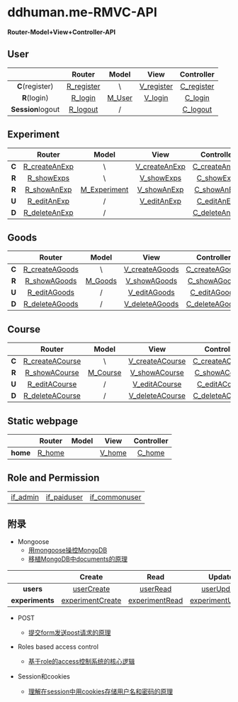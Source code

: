 # ddhuman.me-RMVC-API

**Router-Model+View+Controller-API**

## **User**

|                 |    Router    |  Model   |     View     |  Controller  |
| :-------------: | :----------: | :------: | :----------: | :----------: |
| **C**(register) | [R_register] |    \     | [V_register] | [C_register] |
| **R**(login)    |  [R_login]   | [M_User] |  [V_login]   |  [C_login]   |
|**Session**logout|  [R_logout]  |    /     |              |  [C_logout]  |

[R_register]: /chapters/user/register/R_register.md
[V_register]: /chapters/user/register/V_register.md
[C_register]: /chapters/user/register/C_register.md
[R_login]: /chapters/user/login/R_login.md
[V_login]: /chapters/user/login/V_login.md
[C_login]: /chapters/user/login/C_login.md
[R_logout]: /chapters/user/logout/R_logout.md
[C_logout]: /chapters/user/logout/C_logout.md
[M_User]: /chapters/user/M_User.md

## **Experiment**

|                 |     Router      |     Model      |      View       |   Controller    |
| :-------------: | :-------------: | :------------: | :-------------: | :-------------: |
| 	   **C**	  | [R_createAnExp] |      \         | [V_createAnExp] | [C_createAnExp] |
| 	   **R**	  |  [R_showExps]   |       \        |  [V_showExps]   |  [C_showExps]   |
| 	   **R**	  |  [R_showAnExp]  | [M_Experiment] |  [V_showAnExp]  |  [C_showAnExp]  |
| 	   **U**	  |  [R_editAnExp]  |       /        |  [V_editAnExp]  |  [C_editAnExp]  |
| 	   **D**	  |  [R_deleteAnExp]|      /         |                 |  [C_deleteAnExp]|

[R_createAnExp]: /chapters/experiment/showAnExp/R_createAnExp.md
[V_createAnExp]: /chapters/experiment/showAnExp/V_createAnExp.md
[C_createAnExp]: /chapters/experiment/showAnExp/C_createAnExp.md
[R_showExps]: /chapters/experiment/showExps/R_showExps.md
[V_showExps]: /chapters/experiment/showExps/V_showExps.md
[C_showExps]: /chapters/experiment/showExps/C_showExps.md
[R_showAnExp]: /chapters/experiment/showAnExp/R_showAnExp.md
[V_showAnExp]: /chapters/experiment/showAnExp/V_showAnExp.md
[C_showAnExp]: /chapters/experiment/showAnExp/C_showAnExp.md
[R_editAnExp]: /chapters/experiment/editAnExp/R_editAnExp.md
[V_editAnExp]: /chapters/experiment/editAnExp/V_editAnExp.md
[C_editAnExp]: /chapters/experiment/editAnExp/C_editAnExp.md
[R_deleteAnExp]: /chapters/experiment/deleteAnExp/R_deleteAnExp.md
[C_deleteAnExp]: /chapters/experiment/deleteAnExp/C_deleteAnExp.md
[M_Experiment]: /chapters/experiment/M_Experiment.md

## **Goods**

|                  |      Router      |       Model      |       View       |    Controller    |
| :--------------: | :--------------: | :--------------: | :--------------: | :--------------: |
| 	   **C**	   | [R_createAGoods] |         \        | [V_createAGoods] | [C_createAGoods] |
| 	   **R**	   | [R_showAGoods]   |    [M_Goods]     | [V_showAGoods]   | [C_showAGoods]   |
| 	   **U**	   | [R_editAGoods]   |        /         | [V_editAGoods]   | [C_editAGoods]   |
| 	   **D**	   | [R_deleteAGoods] |       /          | [V_deleteAGoods] | [C_deleteAGoods] |

[R_createAGoods]: /chapters/goods/createAGoods/R_createAGoods.md
[V_createAGoods]: /chapters/goods/createAGoods/V_createAGoods.md
[C_createAGoods]: /chapters/goods/createAGoods/C_createAGoods.md
[R_showAGoods]: /chapters/goods/showAGoods/R_showAGoods.md
[V_showAGoods]: /chapters/goods/showAGoods/V_showAGoods.md
[C_showAGoods]: /chapters/goods/showAGoods/C_showAGoods.md
[R_editAGoods]: /chapters/goods/editAGoods/R_editAGoods.md
[V_editAGoods]: /chapters/goods/editAGoods/V_editAGoods.md
[C_editAGoods]: /chapters/goods/editAGoods/C_editAGoods.md
[R_deleteAGoods]: /chapters/goods/deleteAGoods/R_deleteAGoods.md
[V_deleteAGoods]: /chapters/goods/deleteAGoods/V_deleteAGoods.md
[C_deleteAGoods]: /chapters/goods/deleteAGoods/C_deleteAGoods.md
[M_Goods]: /chapters/goods/M_Goods.md

## **Course**

|                  |      Router      |       Model      |       View       |    Controller    |
| :--------------: | :--------------: | :--------------: | :--------------: | :--------------: |
| 	   **C**	   | [R_createACourse]|         \        | [V_createACourse]| [C_createACourse]|
| 	   **R**	   | [R_showACourse]  |    [M_Course]    | [V_showACourse]  | [C_showACourse]  |
| 	   **U**	   | [R_editACourse]  |         /         | [V_editACourse]  | [C_editACourse]  |
| 	   **D**	   | [R_deleteACourse]|        /          | [V_deleteACourse]| [C_deleteACourse]|

[R_createACourse]: /chapters/course/createACourse/R_createACourse.md
[V_createACourse]: /chapters/course/createACourse/V_createACourse.md
[C_createACourse]: /chapters/course/createACourse/C_createACourse.md
[R_showACourse]: /chapters/course/showACourse/R_showACourse.md
[V_showACourse]: /chapters/course/showACourse/V_showACourse.md
[C_showACourse]: /chapters/course/showACourse/C_showACourse.md
[R_editACourse]: /chapters/course/editACourse/R_editACourse.md
[V_editACourse]: /chapters/course/editACourse/V_editACourse.md
[C_editACourse]: /chapters/course/editACourse/C_editACourse.md
[R_deleteACourse]: /chapters/course/deleteACourse/R_deleteACourse.md
[V_deleteACourse]: /chapters/course/deleteACourse/V_deleteACourse.md
[C_deleteACourse]: /chapters/course/deleteACourse/C_deleteACourse.md
[M_Course]: /chapters/course/M_Course.md

## **Static webpage**

|          |  Router  | Model |   View   | Controller |
| :------: | :------: | :---: | :------: | :--------: |
| **home** | [R_home] |       | [V_home] |  [C_home]  |

[R_home]: /chapters/static_webpage/home/R_home.md
[V_home]: /chapters/static_webpage/home/V_home.md
[C_home]: /chapters/static_webpage/home/C_home.md

## Role and Permission

|            |               |                 |
| :--------: | :------------:| :-------------: | 
| [if_admin] | [if_paiduser] | [if_commonuser] | 

[if_admin]: /chapters/role_and_permission/if_admin.md
[if_paiduser]: /chapters/role_and_permission/if_paiduser.md
[if_commonuser]: /chapters/role_and_permission/if_commonuser.md

## 附录

- Mongoose
	- [用mongoose操控MongoDB](/chapters/附录/mongoose_CRUD_collections/用mongoose操控MongoDB.md)
	- [移植MongoDB中documents的原理](/chapters/附录//mongoose_CRUD_collections/移植MongoDB中documents的原理.md)

|                 |    Create    |    Read    |    Update    |    Delete    |
| :-------------: | :----------: | :--------: | :----------: | :----------: |
|    **users**    |[userCreate] | [userRead] | [userUpdate]|[userDelete] |
|**experiments**|[experimentCreate]|[experimentRead]|[experimentUpdate]|  [experimentDelete]|

[userCreate]: /chapters/附录/mongoose_CRUD_collections/userCreate.md
[userRead]: /chapters/附录/mongoose_CRUD_collections/userRead.md
[userUpdate]: /chapters/附录/mongoose_CRUD_collections/userUpdate.md
[userDelete]: /chapters/附录/mongoose_CRUD_collections/userDelete.md
[experimentCreate]: /chapters/附录/mongoose_CRUD_collections/experimentCreate.md
[experimentRead]: /chapters/附录/mongoose_CRUD_collections/experimentRead.md
[experimentUpdate]: /chapters/附录/mongoose_CRUD_collections/experimentUpdate.md
[experimentDelete]: /chapters/附录/mongoose_CRUD_collections/experimentDelete.md

- POST
    - [提交form发送post请求的原理](/chapters/附录/提交form发送post请求的原理.md)
  
- Roles based access control
    - [基于role的access控制系统的核心逻辑](/chapters/附录/基于role的access控制系统的核心逻辑.md)

- Session和cookies
  - [理解在session中用cookies存储用户名和密码的原理](/chapters/附录/理解在session中用cookies存储用户名和密码的原理.md)


